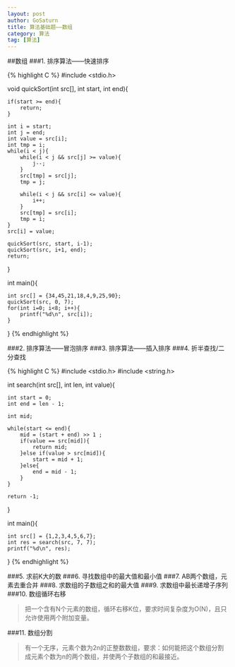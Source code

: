 ```yaml
---
layout: post
author: GoSaturn
title: 算法基础题——数组
category: 算法
tag: [算法]
---
```


##数组
###1. 排序算法——快速排序

{% highlight C %} 
#include <stdio.h>

void quickSort(int src[], int start, int end){
	
	if(start >= end){
		return;
	}
 
	int i = start;
	int j = end;
	int value = src[i];
	int tmp = i;
	while(i < j){
		while(i < j && src[j] >= value){
			j--;
		}
		src[tmp] = src[j];
		tmp = j;

		while(i < j && src[i] <= value){
			i++;
		}
		src[tmp] = src[i];
		tmp = i;
	}
	src[i] = value;

	quickSort(src, start, i-1);
	quickSort(src, i+1, end);
	return;
}

int main(){

	int src[] = {34,45,21,18,4,9,25,90};
	quickSort(src, 0, 7);
	for(int i=0; i<8; i++){
		printf("%d\n", src[i]);
	}
 }
{% endhighlight %}

###2. 排序算法——冒泡排序
###3. 排序算法——插入排序
###4. 折半查找/二分查找

{% highlight C %}
#include <stdio.h>
#include <string.h>

int search(int src[], int len, int value){
	
	int start = 0;
	int end = len - 1;
	
	int mid;

	while(start <= end){
		mid = (start + end) >> 1 ;
		if(value == src[mid]){
			return mid;
		}else if(value > src[mid]){
			start = mid + 1;
		}else{
			end = mid - 1;
		}
	}
	
	return -1;
}

int main(){

	int src[] = {1,2,3,4,5,6,7};
	int res = search(src, 7, 7);
	printf("%d\n", res);
}
{% endhighlight %}

###5. 求前K大的数
###6. 寻找数组中的最大值和最小值
###7. AB两个数组，元素去重合并
###8. 求数组的子数组之和的最大值
###9. 求数组中最长递增子序列
###10. 数组循环右移
>把一个含有N个元素的数组，循环右移K位，要求时间复杂度为O(N)，且只允许使用两个附加变量。

###11. 数组分割
>有一个无序，元素个数为2n的正整数数组，要求：如何能把这个数组分割成元素个数为n的两个数组，并使两个子数组的和最接近。
